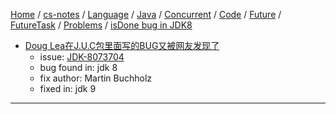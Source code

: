 [Home](https://mengxianbin.github.io) /
[cs-notes](https://mengxianbin.github.io/cs-notes/site) /
[Language](https://mengxianbin.github.io/cs-notes/site/Language) /
[Java](https://mengxianbin.github.io/cs-notes/site/Language/Java) /
[Concurrent](https://mengxianbin.github.io/cs-notes/site/Language/Java/Concurrent) /
[Code](https://mengxianbin.github.io/cs-notes/site/Language/Java/Concurrent/Code) /
[Future](https://mengxianbin.github.io/cs-notes/site/Language/Java/Concurrent/Code/Future) /
[FutureTask](https://mengxianbin.github.io/cs-notes/site/Language/Java/Concurrent/Code/Future/FutureTask) /
[Problems](https://mengxianbin.github.io/cs-notes/site/Language/Java/Concurrent/Code/Future/FutureTask/Problems) /
[isDone bug in JDK8](https://mengxianbin.github.io/cs-notes/site/Language/Java/Concurrent/Code/Future/FutureTask/Problems/isDone%20bug%20in%20JDK8)

* [Doug Lea在J.U.C包里面写的BUG又被网友发现了](https://www.cnblogs.com/thisiswhy/p/13791966.html)
    * issue: [JDK-8073704](https://bugs.openjdk.java.net/browse/JDK-8073704)
    * bug found in: jdk 8
    * fix author: Martin Buchholz
    * fixed in: jdk 9

---
